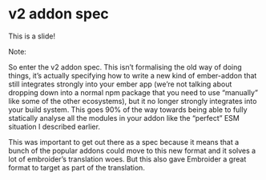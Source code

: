 # v2 addon spec

This is a slide!

Note:

So enter the v2 addon spec. This isn’t formalising the old way of doing things, it’s actually specifying how to write a new kind of ember-addon that still integrates strongly into your ember app (we’re not talking about dropping down into a normal npm package that you need to use “manually” like some of the other ecosystems), but it no longer strongly integrates into your build system. This goes 90% of the way towards being able to fully statically analyse all the modules in your addon like the “perfect” ESM situation I described earlier. 

This was important to get out there as a spec because it means that a bunch of the popular addons could move to this new format and it solves a lot of embroider’s translation woes. But this also gave Embroider a great format to target as part of the translation.